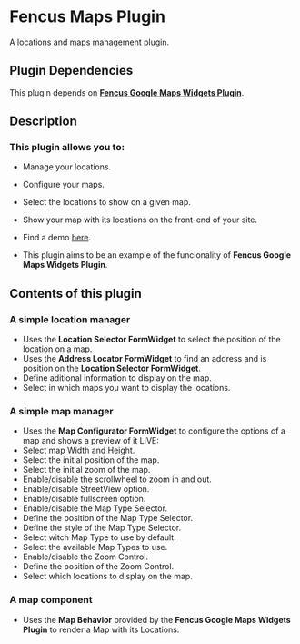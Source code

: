 # Fencus Maps Plugin

A locations and maps management plugin.

## Plugin Dependencies

This plugin depends on [**Fencus Google Maps Widgets Plugin**](https://octobercms.com/plugin/fencus-googlemapswidgets).

## Description

### This plugin allows you to:
* Manage your locations.
* Configure your maps.
* Select the locations to show on a given map.
* Show your map with its locations on the front-end of your site.

* Find a demo [here](http://www.flinger.com.ar/demos/googlemaps/).
* This plugin aims to be an example of the funcionality of **Fencus Google Maps Widgets Plugin**.

## Contents of this plugin

### A simple location manager
* Uses the **Location Selector FormWidget** to select the position of the location on a map.
* Uses the **Address Locator FormWidget** to find an address and is position on the **Location Selector FormWidget**.
* Define aditional information to display on the map.
* Select in which maps you want to display the locations.

### A simple map manager
* Uses the **Map Configurator FormWidget** to configure the options of a map and shows a preview of it LIVE:
 * Select map Width and Height.
 * Select the initial position of the map.
 * Select the initial zoom of the map.
 * Enable/disable the scrollwheel to zoom in and out.
 * Enable/disable StreetView option.
 * Enable/disable fullscreen option.
 * Enable/disable the Map Type Selector.
 * Define the position of the Map Type Selector.
 * Define the style of the Map Type Selector.
 * Select witch Map Type to use by default.
 * Select the available Map Types to use.
 * Enable/disable the Zoom Control.
 * Define the position of the Zoom Control.
 * Select which locations to display on the map.

### A map component
* Uses the **Map Behavior** provided by the **Fencus Google Maps Widgets Plugin** to render a Map with its Locations.
